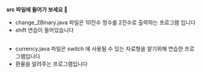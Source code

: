 <b> src 파일에 들어가 보세요 🙂 </b>
+ change_2Binary.java 파일은 10진수 정수를 2진수로 출력하는 프로그램 입니다
+ shift 연습이 들어있습니다
##

+  currency.java 파일은 switch 에 사용될 수 있는 자료형을 알기위해 연습한 프로그램입니다
+  환율을 알려주는 프로그램입니다
